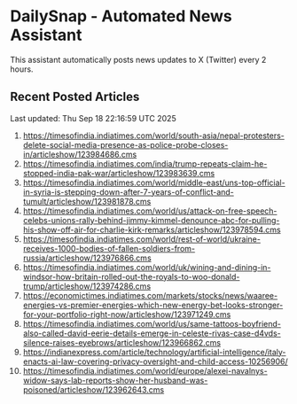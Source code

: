 # DailySnap - Automated News Assistant

This assistant automatically posts news updates to X (Twitter) every 2 hours.

## Recent Posted Articles

Last updated: Thu Sep 18 22:16:59 UTC 2025

1. https://timesofindia.indiatimes.com/world/south-asia/nepal-protesters-delete-social-media-presence-as-police-probe-closes-in/articleshow/123984686.cms
2. https://timesofindia.indiatimes.com/india/trump-repeats-claim-he-stopped-india-pak-war/articleshow/123983639.cms
3. https://timesofindia.indiatimes.com/world/middle-east/uns-top-official-in-syria-is-stepping-down-after-7-years-of-conflict-and-tumult/articleshow/123981878.cms
4. https://timesofindia.indiatimes.com/world/us/attack-on-free-speech-celebs-unions-rally-behind-jimmy-kimmel-denounce-abc-for-pulling-his-show-off-air-for-charlie-kirk-remarks/articleshow/123978594.cms
5. https://timesofindia.indiatimes.com/world/rest-of-world/ukraine-receives-1000-bodies-of-fallen-soldiers-from-russia/articleshow/123976866.cms
6. https://timesofindia.indiatimes.com/world/uk/wining-and-dining-in-windsor-how-britain-rolled-out-the-royals-to-woo-donald-trump/articleshow/123974286.cms
7. https://economictimes.indiatimes.com/markets/stocks/news/waaree-energies-vs-premier-energies-which-new-energy-bet-looks-stronger-for-your-portfolio-right-now/articleshow/123971249.cms
8. https://timesofindia.indiatimes.com/world/us/same-tattoos-boyfriend-also-called-david-eerie-details-emerge-in-celeste-rivas-case-d4vds-silence-raises-eyebrows/articleshow/123966862.cms
9. https://indianexpress.com/article/technology/artificial-intelligence/italy-enacts-ai-law-covering-privacy-oversight-and-child-access-10256906/
10. https://timesofindia.indiatimes.com/world/europe/alexei-navalnys-widow-says-lab-reports-show-her-husband-was-poisoned/articleshow/123962643.cms
